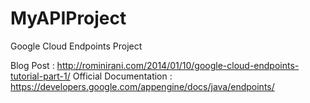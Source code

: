 MyAPIProject
============

Google Cloud Endpoints Project

Blog Post : http://rominirani.com/2014/01/10/google-cloud-endpoints-tutorial-part-1/
Official Documentation : https://developers.google.com/appengine/docs/java/endpoints/
